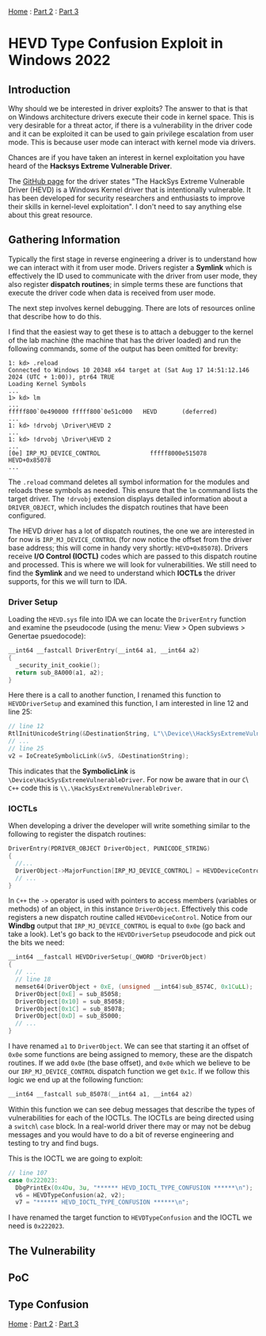 [Home](https://plackyhacker.github.io) : [Part 2](https://plackyhacker.github.io/kernel/hevd-2) : [Part 3](https://plackyhacker.github.io/kernel/hevd-2)

# HEVD Type Confusion Exploit in Windows 2022

## Introduction

Why should we be interested in driver exploits? The answer to that is that on Windows architecture drivers execute their code in kernel space. This is very desirable for a threat actor, if there is a vulnerability in the driver code and it can be exploited it can be used to gain privilege escalation from user mode. This is because user mode can interact with kernel mode via drivers.

Chances are if you have taken an interest in kernel exploitation you have heard of the **Hacksys Extreme Vulnerable Driver**.

The [GitHub page](https://github.com/hacksysteam/HackSysExtremeVulnerableDriver) for the driver states "The HackSys Extreme Vulnerable Driver (HEVD) is a Windows Kernel driver that is intentionally vulnerable. It has been developed for security researchers and enthusiasts to improve their skills in kernel-level exploitation". I don't need to say anything else about this great resource.

## Gathering Information

Typically the first stage in reverse engineering a driver is to understand how we can interact with it from user mode. Drivers register a **Symlink** which is effectively the ID used to communicate with the driver from user mode, they also register **dispatch routines**; in simple terms these are functions that execute the driver code when data is received from user mode. 

The next step involves kernel debugging. There are lots of resources online that describe how to do this.

I find that the easiest way to get these is to attach a debugger to the kernel of the lab machine (the machine that has the driver loaded) and run the following commands, some of the output has been omitted for brevity:

```
1: kd> .reload
Connected to Windows 10 20348 x64 target at (Sat Aug 17 14:51:12.146 2024 (UTC + 1:00)), ptr64 TRUE
Loading Kernel Symbols
...
1> kd> lm
...
fffff800`0e490000 fffff800`0e51c000   HEVD       (deferred)
...
1: kd> !drvobj \Driver\HEVD 2
...
1: kd> !drvobj \Driver\HEVD 2
...
[0e] IRP_MJ_DEVICE_CONTROL              fffff8000e515078	HEVD+0x85078
...
```

The `.reload` command deletes all symbol information for the modules and reloads these symbols as needed. This ensure that the `lm` command lists the target driver. The `!drvobj` extension displays detailed information about a `DRIVER_OBJECT`, which includes the dispatch routines that have been configured.

The HEVD driver has a lot of dispatch routines, the one we are interested in for now is `IRP_MJ_DEVICE_CONTROL` (for now notice the offset from the driver base address; this will come in handy very shortly: `HEVD+0x85078`). Drivers receive **I/O Control (IOCTL)** codes which are passed to this dispatch routine and processed. This is where we will look for vulnerabilities. We still need to find the **Symlink** and we need to understand which **IOCTLs** the driver supports, for this we will turn to IDA.

### Driver Setup

Loading the `HEVD.sys` file into IDA we can locate the `DriverEntry` function and examine the pseudocode (using the menu: View > Open subviews > Genertae psuedocode):

```c
__int64 __fastcall DriverEntry(__int64 a1, __int64 a2)
{
  _security_init_cookie();
  return sub_8A000(a1, a2);
}
```

Here there is a call to another function, I renamed this function to `HEVDDriverSetup` and examined this function, I am interested in line 12 and line 25:

```c
// line 12
RtlInitUnicodeString(&DestinationString, L"\\Device\\HackSysExtremeVulnerableDriver");
// ...
// line 25
v2 = IoCreateSymbolicLink(&v5, &DestinationString);
```

This indicates that the **SymbolicLink** is `\Device\HackSysExtremeVulnerableDriver`. For now be aware that in our `C`\ `C++` code this is `\\.\HackSysExtremeVulnerableDriver`.

### IOCTLs

When developing a driver the developer will write something similar to the following to register the dispatch routines:

```c
DriverEntry(PDRIVER_OBJECT DriverObject, PUNICODE_STRING)
{
  //...
  DriverObject->MajorFunction[IRP_MJ_DEVICE_CONTROL] = HEVDDeviceControl;
  // ...
}
```

In `C++` the `->` operator is used with pointers to access members (variables or methods) of an object, in this instance `DriverObject`. Effectively this code registers a new dispatch routine called `HEVDDeviceControl`. Notice from our **Windbg** output that `IRP_MJ_DEVICE_CONTROL` is equal to `0x0e` (go back and take a look). Let's go back to the `HEVDDriverSetup` pseudocode and pick out the bits we need:

```c
__int64 __fastcall HEVDDriverSetup(_QWORD *DriverObject)
{
  // ...
  // line 18
  memset64(DriverObject + 0xE, (unsigned __int64)sub_8574C, 0x1CuLL);
  DriverObject[0xE] = sub_85058;
  DriverObject[0x10] = sub_85058;
  DriverObject[0x1C] = sub_85078;
  DriverObject[0xD] = sub_85000;
  // ...
}
```

I have renamed `a1` to `DriverObject`. We can see that starting it an offset of `0x0e` some functions are being assigned to memory, these are the dispatch routines. If we add `0x0e` (the base offset), and `0x0e` which we believe to be our `IRP_MJ_DEVICE_CONTROL` dispatch function we get `0x1c`. If we follow this logic we end up at the following function:

```c
__int64 __fastcall sub_85078(__int64 a1, __int64 a2)
```

Within this function we can see debug messages that describe the types of vulnerabilities for each of the IOCTLs. The IOCTLs are being directed using a `switch`\ `case` block. In a real-world driver there may or may not be debug messages and you would have to do a bit of reverse engineering and testing to try and find bugs.

This is the IOCTL we are going to exploit:

```c
// line 107
case 0x222023:
  DbgPrintEx(0x4Du, 3u, "****** HEVD_IOCTL_TYPE_CONFUSION ******\n");
  v6 = HEVDTypeConfusion(a2, v2);
  v7 = "****** HEVD_IOCTL_TYPE_CONFUSION ******\n";
```

I have renamed the target function to `HEVDTypeConfusion` and the IOCTL we need is `0x222023`.

## The Vulnerability

## PoC

## Type Confusion

[Home](https://plackyhacker.github.io) : [Part 2](https://plackyhacker.github.io/kernel/hevd-2) : [Part 3](https://plackyhacker.github.io/kernel/hevd-2)
